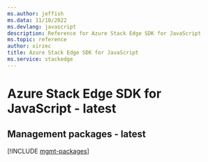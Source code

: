 ```yaml
---
ms.author: jeffish
ms.data: 11/10/2022
ms.devlang: javascript
description: Reference for Azure Stack Edge SDK for JavaScript
ms.topic: reference
author: xirzec
title: Azure Stack Edge SDK for JavaScript
ms.service: stackedge
---
```

# Azure Stack Edge SDK for JavaScript - latest

## Management packages - latest
[!INCLUDE [mgmt-packages](stack-edge-mgmt-index.md)]